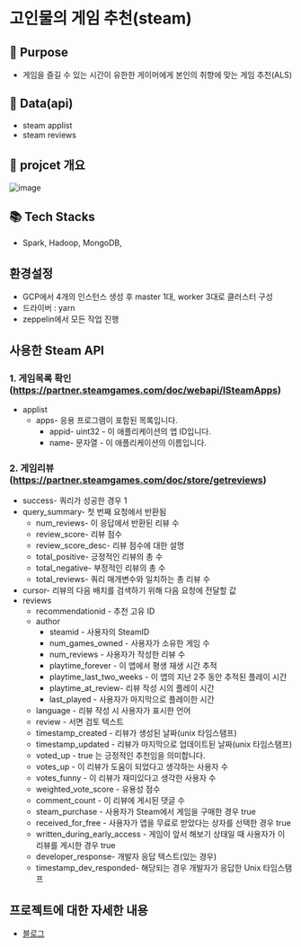 # 고인물의 게임 추천(steam)

## :bell: Purpose

- 게임을 즐길 수 있는 시간이 유한한 게이머에게 본인의 취향에 맞는 게임 추천(ALS)

## 💾 Data(api)
- steam applist
- steam reviews 
## 💾 projcet 개요
![image](https://user-images.githubusercontent.com/88607278/214484062-178fd19c-1abb-4c4c-930a-845a63b5ad54.png)


## 📚 Tech Stacks
- Spark, Hadoop, MongoDB, 

## 환경설정
- GCP에서 4개의 인스턴스 생성 후 master 1대, worker 3대로 클러스터 구성
- 드라이버 : yarn
- zeppelin에서 모든 작업 진행


## 사용한 Steam API

### 1. 게임목록 확인(https://partner.steamgames.com/doc/webapi/ISteamApps)

- applist
    - apps- 응용 프로그램이 포함된 목록입니다.
        - appid- uint32 - 이 애플리케이션의 앱 ID입니다.
        - name- 문자열 - 이 애플리케이션의 이름입니다.


### 2. 게임리뷰(https://partner.steamgames.com/doc/store/getreviews)

- success- 쿼리가 성공한 경우 1
- query_summary- 첫 번째 요청에서 반환됨
    - num_reviews- 이 응답에서 반환된 리뷰 수
    - review_score- 리뷰 점수
    - review_score_desc- 리뷰 점수에 대한 설명
    - total_positive- 긍정적인 리뷰의 총 수
    - total_negative- 부정적인 리뷰의 총 수
    - total_reviews- 쿼리 매개변수와 일치하는 총 리뷰 수
- cursor- 리뷰의 다음 배치를 검색하기 위해 다음 요청에 전달할 값
- reviews
    - recommendationid - 추천 고유 ID
    - author
        - steamid - 사용자의 SteamID
        - num_games_owned - 사용자가 소유한 게임 수
        - num_reviews - 사용자가 작성한 리뷰 수
        - playtime_forever - 이 앱에서 평생 재생 시간 추적
        - playtime_last_two_weeks - 이 앱의 지난 2주 동안 추적된 플레이 시간
        - playtime_at_review- 리뷰 작성 시의 플레이 시간
        - last_played - 사용자가 마지막으로 플레이한 시간
    - language - 리뷰 작성 시 사용자가 표시한 언어
    - review - 서면 검토 텍스트
    - timestamp_created - 리뷰가 생성된 날짜(unix 타임스탬프)
    - timestamp_updated - 리뷰가 마지막으로 업데이트된 날짜(unix 타임스탬프)
    - voted_up - true 는 긍정적인 추천임을 의미합니다.
    - votes_up - 이 리뷰가 도움이 되었다고 생각하는 사용자 수
    - votes_funny - 이 리뷰가 재미있다고 생각한 사용자 수
    - weighted_vote_score - 유용성 점수
    - comment_count - 이 리뷰에 게시된 댓글 수
    - steam_purchase - 사용자가 Steam에서 게임을 구매한 경우 true
    - received_for_free - 사용자가 앱을 무료로 받았다는 상자를 선택한 경우 true
    - written_during_early_access - 게임이 앞서 해보기 상태일 때 사용자가 이 리뷰를 게시한 경우 true
    - developer_response- 개발자 응답 텍스트(있는 경우)
    - timestamp_dev_responded- 해당되는 경우 개발자가 응답한 Unix 타임스탬프
    

 ## 프로젝트에 대한 자세한 내용
 - [블로그](https://nothing-error.tistory.com/entry/%ED%94%84%EB%A1%9C%EC%A0%9D%ED%8A%B8-%EA%B3%A0%EC%9D%B8%EB%AC%BC%EC%9D%98-%EC%8A%A4%ED%8C%80-%EA%B2%8C%EC%9E%84%EC%B6%94%EC%B2%9C-1%EA%B0%9C%EC%9A%94)
